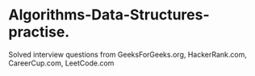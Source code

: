 # Algorithms-Data-Structures-practise. 
Solved interview questions from GeeksForGeeks.org, HackerRank.com, CareerCup.com, LeetCode.com
